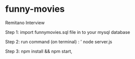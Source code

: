 # funny-movies
Remitano Interview

Step 1: import funnymovies.sql file in to your mysql database

Step 2: run command (on terminal) : ' node server.js

Step 3: npm install && npm start,
